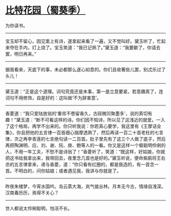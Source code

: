 # [比特花园（蜀葵季）](https://github.com/Equuuu/Equ_Blog/issues/14)

为你读书。

---

宝玉却不留心，因见案上有诗，遂拿起来看了一遍，又不觉叫好。黛玉听了，忙起来夺在手内，灯上烧了。宝玉笑道：“我已记熟了。”黛玉道：“我要歇了，你请去罢，明日再来。”

---

据我看来，天底下的事，未必都那么遂心如意的。你们且收著些儿罢，别忒乐过了头儿！

---

黛玉道：“正是这个道理。词句究竟还是末事，第一是立意要紧。若意趣真了，连词句不用修饰，自是好的：这叫做‘不为辞害意’。

---

香菱道：“我只爱陆放翁的‘重帘不卷留香久，古砚微凹聚墨多’，说的真切有趣！”黛玉道：“断不可看这样的诗。你们因不知诗，所以见了这浅近的就爱。一入了这个格局，再学不出来的。你只听我说：你若真心要学，我这里有《王摩诘全集》，你且把他的五言律一百首细心揣摩透熟了，然后再读一百二十首老杜的七言律，次之再李青莲的七言绝句读一二百首。肚子里先有了这三个人做了底子，然后再把陶渊明、应、刘、谢、阮、庾、鲍等人的一看。你又是这样一个极聪明伶俐的人，不用一年工夫，不愁不是诗翁了！”香菱听了，笑道：“既这样，好姑娘，你就把这书给我拿出来，我带回去，夜里念几首也是好的。”黛玉听说，便命紫鹃将王右丞的五言律拿来，递与香菱，道：“你只看有红圈的，都是我选的，有一首念一首。不明白的，问你姑娘；或者遇见我，我讲与你就是了。

---

昨夜朱楼梦，今宵水国吟。岛云蒸大海，岚气接丛林。月本无今古，情缘自浅深。汉南春历历，焉得不关心？ 

---

世人都说太伶俐聪明，怕活不长。